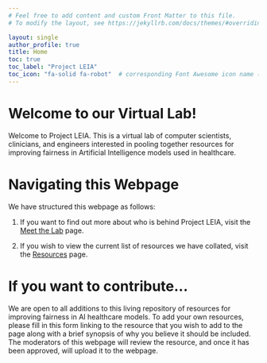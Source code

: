 ```yaml
---
# Feel free to add content and custom Front Matter to this file.
# To modify the layout, see https://jekyllrb.com/docs/themes/#overriding-theme-defaults

layout: single
author_profile: true
title: Home
toc: true
toc_label: "Project LEIA"
toc_icon: "fa-solid fa-robot"  # corresponding Font Awesome icon name (without fa prefix)
---
```

# Welcome to our Virtual Lab!
Welcome to Project LEIA. This is a virtual lab of computer scientists, clinicians, and engineers interested in pooling together resources for improving fairness in Artificial Intelligence models used in healthcare.
# Navigating this Webpage
We have structured this webpage as follows:

1) If you want to find out more about who is behind Project LEIA, visit the <a href="/about/" target="_blank">Meet the Lab</a> page.

2) If you wish to view the current list of resources we have collated, visit the <a href="/resources/" target="_blank">Resources</a> page.

# If you want to contribute...
We are open to all additions to this living repository of resources for improving fairness in AI healthcare models. To add your own resources, please fill in this form linking to the resource that you wish to add to the page along with a brief synopsis of why you believe it should be included. The moderators of this webpage will review the resource, and once it has been approved, will upload it to the webpage.
